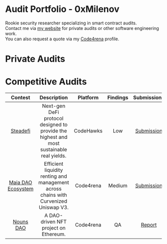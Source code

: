 # Audit Portfolio - 0xMilenov

Rookie security researcher specializing in smart contract audits.                 
Contact me via [my website](https://0xmilenov.xyz/) for private audits or other software engineering work.        
You can also request a quote via my [Code4rena](https://code4rena.com/@0xMilenov) profile.

# Private Audits
 

# Competitive Audits
| Contest | Description | Platform | Findings | Submissions |
|:-------:|:-----------:|:--------:|:--------:|:-----------:|
| [Steadefi](https://www.codehawks.com/contests/clo38mm260001la08daw5cbuf) | Next-gen DeFi protocol designed to provide the highest and most sustainable real yields. | CodeHawks | Low | [Submission](https://www.codehawks.com/submissions/clo38mm260001la08daw5cbuf/51) | 
| [Maia DAO Ecosystem](https://code4rena.com/contests/2023-05-maia-dao-ecosystem#top) | Efficient liquidity renting and management across chains with Curvenized Uniswap V3. | Code4rena | Medium | [Submission](https://github.com/code-423n4/2023-05-maia-findings/issues/372) | 
| [Nouns DAO](https://code4rena.com/contests/2023-07-nouns-dao#top) | A DAO-driven NFT project on Ethereum. | Code4rena | QA | [Report](https://code4rena.com/reports/2023-07-nounsdao) |
